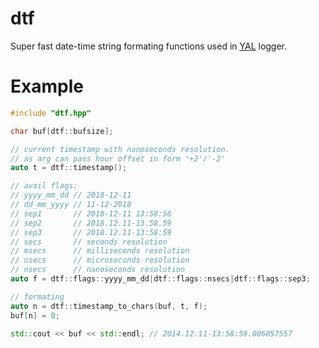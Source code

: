 # dtf
Super fast date-time string formating functions used in [YAL](https://github.com/niXman/yal) logger.

# Example
```cpp
#include "dtf.hpp"

char buf[dtf::bufsize];

// current timestamp with nanoseconds resolution.
// as arg can pass hour offset in form '+2'/'-2'
auto t = dtf::timestamp();

// avail flags:
// yyyy_mm_dd // 2018-12-11
// dd_mm_yyyy // 11-12-2018
// sep1       // 2018-12-11 13:58:56
// sep2       // 2018.12.11-13.58.59
// sep3       // 2018.12.11-13:58:59
// secs       // seconds resolution
// msecs      // milliseconds resolution
// usecs      // microseconds resolution
// nsecs      // nanoseconds resolution
auto f = dtf::flags::yyyy_mm_dd|dtf::flags::nsecs|dtf::flags::sep3;

// formating
auto n = dtf::timestamp_to_chars(buf, t, f);
buf[n] = 0;

std::cout << buf << std::endl; // 2014.12.11-13:58:59.006057557
```
